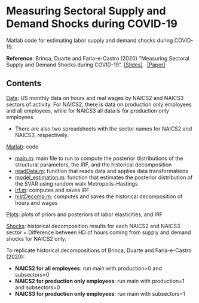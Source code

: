 # Measuring Sectoral Supply and Demand Shocks during COVID-19

Matlab code for estimating labor supply and demand shocks during COVID-19. 

**Reference**: Brinca, Duarte and Faria-e-Castro (2020)
"Measuring Sectoral Supply and Demand Shocks during COVID-19". [[Slides]](https://jbduarte.com/files/seacen_slides.pdf) &nbsp; [[Paper]](https://s3.amazonaws.com/real.stlouisfed.org/wp/2020/2020-011.pdf) 

## Contents

[Data](./Data/): US monthly data on hours and real wages by NAICS2 and NAICS3 sectors of activity. For NAICS2, there is data on production only employees and all employees, while for NAICS3 all data is for production only employees. 

- There are also two spreadsheets with the sector names for NAICS2 and NAICS3, respectively.

[Matlab](./Matlab/): code

- [main.m](./Matlab/main.m): main file to run to compute the posterior distributions of the structural parameters, the IRF, and the historical decomposition
- [readData.m](./Matlab/ReadData.m): function that reads data and applies data transformations
- [model_estimation.m](./Matlab/ReadData.m): function that estimates the posterior distribution of the SVAR using random walk Metropolis-Hastings
- [irf.m](./Matlab/irf.m): computes and saves IRF
- [histDecomp.m](./Matlab/histDecomp.m): computes and saves the historical decomposition of hours and wages
  

[Plots](./Plots/): plots of priors and posteriors of labor elasticities, and IRF

[Shocks](./Plots/): historical decomposition results for each NAICS2 and NAICS3 sector + Difference between HD of hours coming from supply and demand shocks for NAICS2 only. 


To replicate historical decompositions of Brinca, Duarte and Faria-e-Castro (2020): 
- **NAICS2 for all employees**: run main with production=0 and subsectors=0
- **NAICS2 for production only employees**: run main with production=1 and subsectors=0
- **NAICS3 for production only employees**: run main with subsectors=1
